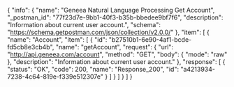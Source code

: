 {
  "info": {
    "name": "Geneea Natural Language Processing Get Account",
    "_postman_id": "77f23d7e-9bb1-40f3-b35b-bbedee9bf7f6",
    "description": "Information about current user account.",
    "schema": "https://schema.getpostman.com/json/collection/v2.0.0/"
  },
  "item": [
    {
      "name": "Account",
      "item": [
        {
          "id": "b27510b1-6e90-4af1-bcde-fd5cb8e3cb4b",
          "name": "getAccount",
          "request": {
            "url": "http://api.geneea.com/account",
            "method": "GET",
            "body": {
              "mode": "raw"
            },
            "description": "Information about current user account."
          },
          "response": [
            {
              "status": "OK",
              "code": 200,
              "name": "Response_200",
              "id": "a4213934-7238-4c64-819e-f339e512307e"
            }
          ]
        }
      ]
    }
  ]
}